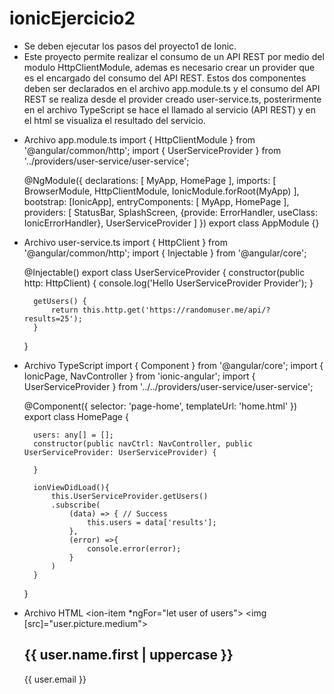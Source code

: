# ionicEjercicio2

- Se deben ejecutar los pasos del proyecto1 de Ionic.
- Este proyecto permite realizar el consumo de un API REST por medio del modulo HttpClientModule, ademas es necesario crear un provider que es el encargado del consumo del API REST. Estos dos componentes deben ser declarados en el archivo app.module.ts y el consumo del API REST se realiza desde el provider creado user-service.ts, posterirmente en el archivo TypeScript se hace el llamado al servicio (API REST) y en el html se visualiza el resultado del servicio. 

* Archivo app.module.ts
    import { HttpClientModule } from '@angular/common/http';
    import { UserServiceProvider } from '../providers/user-service/user-service';

    @NgModule({
        declarations: [
            MyApp,
            HomePage
        ],
        imports: [
            BrowserModule,
            HttpClientModule,
            IonicModule.forRoot(MyApp)
        ],
        bootstrap: [IonicApp],
        entryComponents: [
            MyApp,
            HomePage
        ],
        providers: [
            StatusBar,
            SplashScreen,
            {provide: ErrorHandler, useClass: IonicErrorHandler},
            UserServiceProvider
        ]
    })
    export class AppModule {}

* Archivo user-service.ts
    import { HttpClient } from '@angular/common/http';
    import { Injectable } from '@angular/core';

    @Injectable()
    export class UserServiceProvider {
        constructor(public http: HttpClient) {
            console.log('Hello UserServiceProvider Provider');
        }

        getUsers() {
            return this.http.get('https://randomuser.me/api/?results=25');
        }
    }

* Archivo TypeScript
    import { Component } from '@angular/core';
    import { IonicPage, NavController } from 'ionic-angular';
    import { UserServiceProvider } from '../../providers/user-service/user-service';

    @Component({
    selector: 'page-home',
    templateUrl: 'home.html'
    })
    export class HomePage {

        users: any[] = [];
        constructor(public navCtrl: NavController, public UserServiceProvider: UserServiceProvider) {

        }

        ionViewDidLoad(){
            this.UserServiceProvider.getUsers()
            .subscribe(
                (data) => { // Success
                    this.users = data['results'];
                },
                (error) =>{
                    console.error(error);
                }
            )
        }
    }

* Archivo HTML
    <ion-content>
        <ion-list>
            <ion-item *ngFor="let user of users">
                <ion-avatar item-start>
                    <img [src]="user.picture.medium">
                </ion-avatar>
                <h2>{{ user.name.first | uppercase }}</h2>
                <p>{{ user.email }}</p>
            </ion-item>
        </ion-list>
    </ion-content>